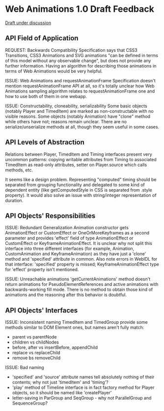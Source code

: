 # Web Animations 1.0 Draft Feedback

[Draft under discussion](http://dev.w3.org/fxtf/web-animations/)

## API Field of Application

REQUEST: Backwards Compatibility
Specification says that CSS3 Transitions, CSS3 Animations and SVG animations "can be defined in terms of this model without any observable change", but does not provide any further information. Having an algorithm for describing those animations in terms of Web Animations would be very helpful.

ISSUE: Web Animations and requestAnimationFrame
Specification doesn't mention requestAnimationFrame API at all, so it's totally unclear how Web Animations sampling algorithm relates to requestAnimationFrame one and how to use both of them in one webapp.

ISSUE: Constructability, cloneability, serializability
Some basic objects (notably Player and TimedItem) are marked as non-constructable with no visible reasons.
Some objects (notably Animation) have "clone" method while others have not; reasons remain unclear.
There are no serialize/unserialize methods at all, though they seem useful in some cases.

## API Levels of Abstraction

Relations between Player, TimedItem and Timing interfaces present very uncommon patterns: copying writable attributes from Timing to associated TimedItem as read-only attributes, setter on Player.source which calls methods, etc.

It seems like a design problem. Representing "computed" timing should be separated from grouping functionality and delegated to some kind of dependent entity (like getComputedStyle in CSS is separated from .style property). It would also solve an issue with string/integer representation of duration.

## API Objects' Responsibilities

ISSUE: Redundant Generalization
Animation constructor gets AnimationEffect or CustomEffect or OneOrMoreKeyframes as a second parameter and provides 'effect' field of type AnimationEffect or CustomEffect or KeyframeAnimationEffect. It is unclear why not split this interface into three different interfaces (for example, Animation, CustomAnimation and KeyframeAnimation) as they have just a 'clone' method and 'specified' attribute in common.
Also note errors in WebIDL for that interface: 'specified' property is missed; KeyframeAnimationEffect type for 'effect' property isn't mentioned.

ISSUE: Unreachable animations
'getCurrentAnimations' method doesn't return animations for PseudoElementReferences and active animations with backwards-working fill mode. There is no method to obtain those kind of animations and the reasoning after this behavior is doubtful.

## API Objects' Interfaces

ISSUE: Inconsistent naming
TimedItem and TimedGroup provide some methods similar to DOM Element ones, but names aren't fully match:
  * parent vs parentNode
  * children vs childNodes
  * before, after vs insertBefore, appendChild
  * replace vs replaceChild
  * remove bs removeChild

ISSUE: Bad naming
  * 'specified' and 'source' attribute names tell absolutely nothing of their contents; why not just 'timedItem' and 'timing'?
  * 'play' method of Timeline interface is in fact factory method for Player objects, so it should be named like 'createPlayer'
  * letter-saving in ParGroup and SeqGroup - why not ParallelGroup and SequenceGroup?
